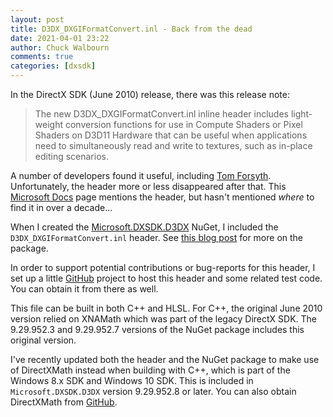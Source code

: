 ```yaml
---
layout: post
title: D3DX_DXGIFormatConvert.inl - Back from the dead
date: 2021-04-01 23:22
author: Chuck Walbourn
comments: true
categories: [dxsdk]
---
```


In the DirectX SDK (June 2010) release, there was this release note:

> The new D3DX_DXGIFormatConvert.inl inline header includes light-weight conversion functions for use in Compute Shaders or Pixel Shaders on D3D11 Hardware that can be useful when applications need to simultaneously read and write to textures, such as in-place editing scenarios.

A number of developers found it useful, including [Tom Forsyth](https://tomforsyth1000.github.io/blog.wiki.html). Unfortunately, the header more or less disappeared after that. This [Microsoft Docs](https://docs.microsoft.com/en-us/windows/win32/direct3dhlsl/dx-graphics-hlsl-unpacking-packing-dxgi-format) page mentions the header, but hasn't mentioned *where* to find it in over a decade...
<!--more-->

When I created the [Microsoft.DXSDK.D3DX](https://www.nuget.org/packages/Microsoft.DXSDK.D3DX) NuGet, I included the ``D3DX_DXGIFormatConvert.inl`` header. See [this blog post](https://walbourn.github.io/legacy-d3dx-on-nuget/) for more on the package.

In order to support potential contributions or bug-reports for this header, I set up a little [GitHub](https://github.com/walbourn/dxgiformatconvert) project to host this header and some related test code. You can obtain it from there as well.

This file can be built in both C++ and HLSL. For C++, the original June 2010 version relied on XNAMath which was part of the legacy DirectX SDK. The 9.29.952.3 and 9.29.952.7 versions of the NuGet package includes this original version.

I've recently updated both the header and the NuGet package to make use of DirectXMath instead when building with C++, which is part of the Windows 8.x SDK and Windows 10 SDK. This is included in ``Microsoft.DXSDK.D3DX`` version 9.29.952.8 or later. You can also obtain DirectXMath from [GitHub](https://github.com/microsoft/DirectXMath).

